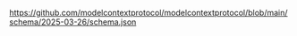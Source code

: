 https://github.com/modelcontextprotocol/modelcontextprotocol/blob/main/schema/2025-03-26/schema.json